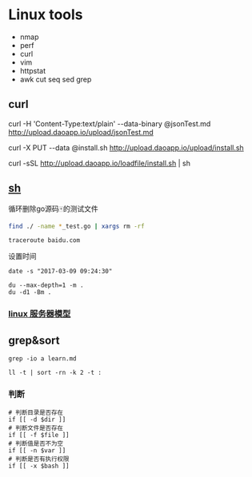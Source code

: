 # Linux tools 
 
 - nmap
 - perf
 - curl
 - vim
 - httpstat
 - awk cut seq sed grep

 ## curl

 curl -H 'Content-Type:text/plain' --data-binary @jsonTest.md http://upload.daoapp.io/upload/jsonTest.md

 curl -X PUT --data @install.sh http://upload.daoapp.io/upload/install.sh

 curl -sSL http://upload.daoapp.io/loadfile/install.sh | sh

 ## [sh](bash.html)
   循环删除go源码🀄️的测试文件


```bash
find ./ -name *_test.go | xargs rm -rf
```

```
traceroute baidu.com
```

设置时间

```
date -s "2017-03-09 09:24:30"
```

```
du --max-depth=1 -m .
du -d1 -Bm .
```

### [linux 服务器模型](http://blog.csdn.net/lmh12506/article/details/7753978)

## grep&sort

```
grep -io a learn.md

ll -t | sort -rn -k 2 -t :
```

###  判断
```
# 判断目录是否存在
if [[ -d $dir ]]
# 判断文件是否存在
if [[ -f $file ]]
# 判断值是否不为空
if [[ -n $var ]]
# 判断是否有执行权限
if [[ -x $bash ]]
```